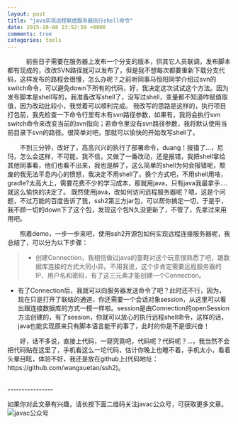```yaml
---
layout: post
title: "java实现远程联结服务器执行shell命令"
date: 2015-10-08 23:52:59 +0800
comments: true
categories: tools
---
```



<p>&emsp;&emsp;&emsp;前些日子需要在服务器上发布一个分支的版本，供其它人员联调，发布脚本都有现成的，改改SVN路径就可以发布了，但是我不想每次都要重新下载分支代码，这样发布的路程会很慢，怎么办呢？之前听同事马恒阳同学介绍过svn的switch命令，可以避免down下所有的代码，好，我决定这次试试这个方法。因为发布脚本是shell写的，我准备改写shell了，没写过shell，变量都不知道咋赋值取值，因为改动比较小，我觉着可以顺利完成。
我改写的思路是这样的，执行项目打包前，我先检查一下命令行里有木有svn路径参数，如果有，我将会执行svn switch命令来改变当前的svn指向；若命令里没有svn路径参数，我将默认使用当前目录下svn的路径。很简单对吧，那就可以愉快的开始改写shell了。</p>

<p>&emsp;&emsp;不到三分钟，改好了，高高兴兴的执行了部署命令，duang！报错了…，尼玛，怎么会这样，不可能，我不信，又做了一番改动，还是报错，我把shell拿给其他同事看，他们也看不出来，我也是醉了，这么简单的shell为何会报错呢，颓废的我无法平息内心的愤怒，我决定不用shell了。换个方式吧，不用shell用啥，gradle?太高大上，需要花费不少的学习成本，那就用java，只有java我最拿手.... 就这么愉快的决定了。
既然使用java，改如何访问远程服务器呢？嗯，这是个问题，不过万能的百度告诉了我，ssh2第三方jar包，可以帮你搞定一切，于是乎，我不顾一切的down下了这个包，发现这个包N久没更新了，不管了，先拿过来用用吧。</p>

<p>&emsp;&emsp;照着demo，一步一步来吧，使用ssh2开源包如何实现远程连接服务器呢，我总结了，可以分为以下步骤：</p>

> - 创建Connection，我相信做过java的童鞋对这个玩意很熟悉了吧，跟数据库连接的方式大同小异。不用我说，这个步肯定需要远程服务器的IP、用户名和密码，有了这三元素才能创建一个Connection。
- 有了Connection后，我就可以向服务器发送命令了吧？此时还不行，因为，现在只是打开了联结的通道，你还需要一个会话对象session，从这里可以看出跟连接数据库的方式一模一样啦。session是由Connection的openSession方法创建的，有了session，你就可以放心的执行远程shell命令，这样的话，java也能实现原来只有脚本语言能干的事了，此时的你是不是很兴奋！

<p>&emsp;&emsp;好，话不多说，直接上代码，一窥究竟吧，代码呢？代码呢？…，我当然不会把代码贴在这里了，手机看这么一坨代码，估计你晚上也睡不着，手机太小，看着头晕目眩，体验不好，我还是放在github上(代码地址：https://github.com/wangxuetao/ssh2)。</p>
<br>
----------------

如果你对此文章有兴趣，请长按下面二维码关注javac公众号，可获取更多文章。
<img src="http://javac.me/blogimg/pub/javac_erweima.jpg" alt="javac公众号" align=center />
